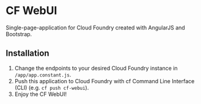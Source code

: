 # CF WebUI

Single-page-application for Cloud Foundry created with AngularJS and Bootstrap.

## Installation

1. Change the endpoints to your desired Cloud Foundry instance in `/app/app.constant.js`.
2. Push this application to Cloud Foundry with cf Command Line Interface (CLI) (e.g. `cf push cf-webui`).
3. Enjoy the CF WebUI!